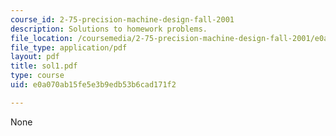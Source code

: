 ```yaml
---
course_id: 2-75-precision-machine-design-fall-2001
description: Solutions to homework problems.
file_location: /coursemedia/2-75-precision-machine-design-fall-2001/e0a070ab15fe5e3b9edb53b6cad171f2_sol1.pdf
file_type: application/pdf
layout: pdf
title: sol1.pdf
type: course
uid: e0a070ab15fe5e3b9edb53b6cad171f2

---
```

None